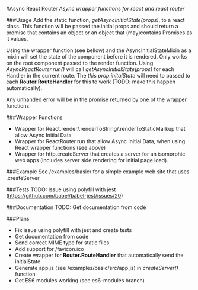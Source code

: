 #Async React Router
*Async wrapper functions for react and react router*

###Usage
Add the static function, *getAsyncInitialState(props)*, to a react class. 
This function will be passed the initial props and should return a promise that contains an object or an object that (may)contains Promises as it values.

Using the wrapper function (see bellow) and the AsyncInitialStateMixin as a mixin will set the state of the component before it is rendered.
Only works on the root component passed to the render function.
Using *AsyncReactRouter.run()* will call *getAsyncInitialState(props)* for each Handler in the current route.
The *this.prop.initalState* will need to passed to each **Router.RouteHandler** for this to work (TODO: make this happen automatically).

Any unhanded error will be in the promise returned by one of the wrapper functions.

###Wrapper Functions
* Wrapper for React.render/.renderToString/.renderToStaticMarkup that allow Async Initial Data 
* Wrapper for ReactRouter.run that allow Async Initial Data, when using React wrapper functions (see above)
* Wrapper for http.createServer that creates a server for an isomorphic web apps (includes server side rendering for initial page load).

###Example
See /examples/basic/ for a simple example web site that uses .createServer

###Tests
TODO: Issue using polyfill with jest (https://github.com/babel/babel-jest/issues/20)

###Documentation
TODO: Get documentation from code

###Plans
* Fix issue using polyfill with jest and create tests
* Get documentation from code
* Send correct MIME type for static files
* Add support for /favicon.ico
* Create wrapper for **Router.RouteHandler** that automatically send the initialState
* Generate app.js (see /examples/basic/src/app.js) in *createServer()* function
* Get ES6 modules working (see es6-modules branch)

